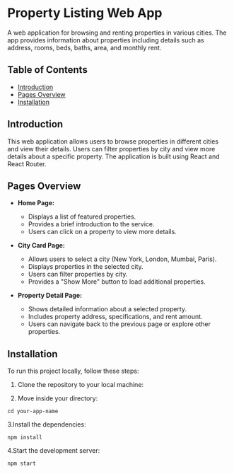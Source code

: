 # Property Listing Web App

A web application for browsing and renting properties in various cities. The app provides information about properties including details such as address, rooms, beds, baths, area, and monthly rent.

## Table of Contents
- [Introduction](#introduction)
- [Pages Overview](#pages-overview)
- [Installation](#installation)

## Introduction

This web application allows users to browse properties in different cities and view their details. Users can filter properties by city and view more details about a specific property. The application is built using React and React Router.

## Pages Overview

- **Home Page:**
  - Displays a list of featured properties.
  - Provides a brief introduction to the service.
  - Users can click on a property to view more details.

- **City Card Page:**
  - Allows users to select a city (New York, London, Mumbai, Paris).
  - Displays properties in the selected city.
  - Users can filter properties by city.
  - Provides a "Show More" button to load additional properties.

- **Property Detail Page:**
  - Shows detailed information about a selected property.
  - Includes property address, specifications, and rent amount.
  - Users can navigate back to the previous page or explore other properties.

## Installation

To run this project locally, follow these steps:

1. Clone the repository to your local machine:

2. Move inside your directory:

```
cd your-app-name

```

3.Install the dependencies:
```
npm install

```
4.Start the development server:
```
npm start
```



